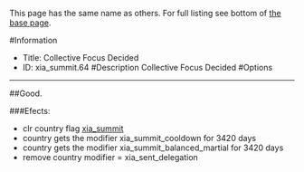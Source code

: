 This page has the same name as others. For full listing see bottom of [the base page](collective_focus_decided2.md).

#Information
 - Title: Collective Focus Decided
 - ID: xia_summit.64
#Description
Collective Focus Decided
#Options

___
##Good.

###Efects:<ul><li>clr country flag [xia_summit](../flags/xia_summit.md)</li><li>country gets the modifier xia_summit_cooldown for 3420 days</li><li>country gets the modifier xia_summit_balanced_martial for 3420 days</li><li>remove country modifier = xia_sent_delegation</li></ul>
